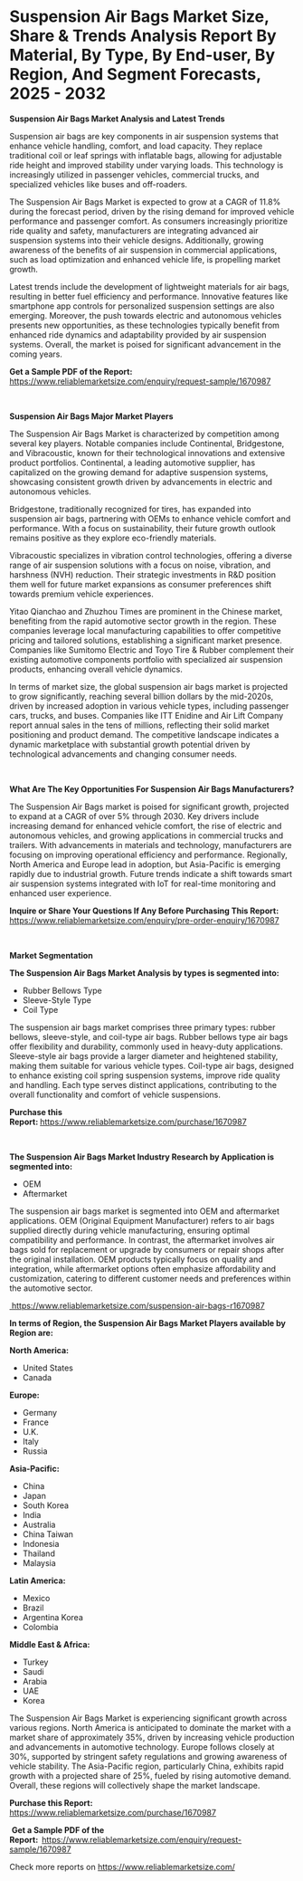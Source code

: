 <p><h1>Suspension Air Bags Market Size, Share & Trends Analysis Report By Material, By Type, By End-user, By Region, And Segment Forecasts, 2025 - 2032</h1></p><p><strong>Suspension Air Bags Market Analysis and Latest Trends</strong></p>
<p><p>Suspension air bags are key components in air suspension systems that enhance vehicle handling, comfort, and load capacity. They replace traditional coil or leaf springs with inflatable bags, allowing for adjustable ride height and improved stability under varying loads. This technology is increasingly utilized in passenger vehicles, commercial trucks, and specialized vehicles like buses and off-roaders.</p><p>The Suspension Air Bags Market is expected to grow at a CAGR of 11.8% during the forecast period, driven by the rising demand for improved vehicle performance and passenger comfort. As consumers increasingly prioritize ride quality and safety, manufacturers are integrating advanced air suspension systems into their vehicle designs. Additionally, growing awareness of the benefits of air suspension in commercial applications, such as load optimization and enhanced vehicle life, is propelling market growth.</p><p>Latest trends include the development of lightweight materials for air bags, resulting in better fuel efficiency and performance. Innovative features like smartphone app controls for personalized suspension settings are also emerging. Moreover, the push towards electric and autonomous vehicles presents new opportunities, as these technologies typically benefit from enhanced ride dynamics and adaptability provided by air suspension systems. Overall, the market is poised for significant advancement in the coming years.</p></p>
<p><strong>Get a Sample PDF of the Report:&nbsp;</strong> <a href="https://www.reliablemarketsize.com/enquiry/request-sample/1670987?utm_campaign=2733&utm_medium=2&utm_source=Github&utm_content=ia&utm_term=30032025&utm_id=suspension-air-bags">https://www.reliablemarketsize.com/enquiry/request-sample/1670987</a></p>
<p>&nbsp;</p>
<p><strong>Suspension Air Bags Major Market Players</strong></p>
<p><p>The Suspension Air Bags Market is characterized by competition among several key players. Notable companies include Continental, Bridgestone, and Vibracoustic, known for their technological innovations and extensive product portfolios. Continental, a leading automotive supplier, has capitalized on the growing demand for adaptive suspension systems, showcasing consistent growth driven by advancements in electric and autonomous vehicles. </p><p>Bridgestone, traditionally recognized for tires, has expanded into suspension air bags, partnering with OEMs to enhance vehicle comfort and performance. With a focus on sustainability, their future growth outlook remains positive as they explore eco-friendly materials.</p><p>Vibracoustic specializes in vibration control technologies, offering a diverse range of air suspension solutions with a focus on noise, vibration, and harshness (NVH) reduction. Their strategic investments in R&D position them well for future market expansions as consumer preferences shift towards premium vehicle experiences.</p><p>Yitao Qianchao and Zhuzhou Times are prominent in the Chinese market, benefiting from the rapid automotive sector growth in the region. These companies leverage local manufacturing capabilities to offer competitive pricing and tailored solutions, establishing a significant market presence. Companies like Sumitomo Electric and Toyo Tire & Rubber complement their existing automotive components portfolio with specialized air suspension products, enhancing overall vehicle dynamics.</p><p>In terms of market size, the global suspension air bags market is projected to grow significantly, reaching several billion dollars by the mid-2020s, driven by increased adoption in various vehicle types, including passenger cars, trucks, and buses. Companies like ITT Enidine and Air Lift Company report annual sales in the tens of millions, reflecting their solid market positioning and product demand. The competitive landscape indicates a dynamic marketplace with substantial growth potential driven by technological advancements and changing consumer needs.</p></p>
<p>&nbsp;</p>
<p><strong>What Are The Key Opportunities For Suspension Air Bags Manufacturers?</strong></p>
<p><p>The Suspension Air Bags market is poised for significant growth, projected to expand at a CAGR of over 5% through 2030. Key drivers include increasing demand for enhanced vehicle comfort, the rise of electric and autonomous vehicles, and growing applications in commercial trucks and trailers. With advancements in materials and technology, manufacturers are focusing on improving operational efficiency and performance. Regionally, North America and Europe lead in adoption, but Asia-Pacific is emerging rapidly due to industrial growth. Future trends indicate a shift towards smart air suspension systems integrated with IoT for real-time monitoring and enhanced user experience.</p></p>
<p><strong>Inquire or Share Your Questions If Any Before Purchasing This Report:</strong> <a href="https://www.reliablemarketsize.com/enquiry/pre-order-enquiry/1670987?utm_campaign=2733&utm_medium=2&utm_source=Github&utm_content=ia&utm_term=30032025&utm_id=suspension-air-bags">https://www.reliablemarketsize.com/enquiry/pre-order-enquiry/1670987</a></p>
<p>&nbsp;</p>
<p><strong>Market Segmentation</strong></p>
<p><strong>The Suspension Air Bags Market Analysis by types is segmented into:</strong></p>
<p><ul><li>Rubber Bellows Type</li><li>Sleeve-Style Type</li><li>Coil Type</li></ul></p>
<p><p>The suspension air bags market comprises three primary types: rubber bellows, sleeve-style, and coil-type air bags. Rubber bellows type air bags offer flexibility and durability, commonly used in heavy-duty applications. Sleeve-style air bags provide a larger diameter and heightened stability, making them suitable for various vehicle types. Coil-type air bags, designed to enhance existing coil spring suspension systems, improve ride quality and handling. Each type serves distinct applications, contributing to the overall functionality and comfort of vehicle suspensions.</p></p>
<p><strong>Purchase this Report:&nbsp;</strong><a href="https://www.reliablemarketsize.com/purchase/1670987?utm_campaign=2733&utm_medium=2&utm_source=Github&utm_content=ia&utm_term=30032025&utm_id=suspension-air-bags">https://www.reliablemarketsize.com/purchase/1670987</a></p>
<p>&nbsp;</p>
<p><strong>The Suspension Air Bags Market Industry Research by Application is segmented into:</strong></p>
<p><ul><li>OEM</li><li>Aftermarket</li></ul></p>
<p><p>The suspension air bags market is segmented into OEM and aftermarket applications. OEM (Original Equipment Manufacturer) refers to air bags supplied directly during vehicle manufacturing, ensuring optimal compatibility and performance. In contrast, the aftermarket involves air bags sold for replacement or upgrade by consumers or repair shops after the original installation. OEM products typically focus on quality and integration, while aftermarket options often emphasize affordability and customization, catering to different customer needs and preferences within the automotive sector.</p></p>
<p><a href="https://www.reliablemarketsize.com/suspension-air-bags-r1670987?utm_campaign=2733&utm_medium=2&utm_source=Github&utm_content=ia&utm_term=30032025&utm_id=suspension-air-bags">&nbsp;https://www.reliablemarketsize.com/suspension-air-bags-r1670987</a></p>
<p><strong>In terms of Region, the Suspension Air Bags Market Players available by Region are:</strong></p>
<p>
    <p> <strong> North America: </strong>
        <ul>
            <li>United States</li>
            <li>Canada</li>
        </ul>
        </p> 
    <p> <strong> Europe: </strong>
        <ul>
            <li>Germany</li>
            <li>France</li>
            <li>U.K.</li>
            <li>Italy</li>
            <li>Russia</li>
        </ul>
        </p> 
    <p> <strong> Asia-Pacific: </strong>
        <ul>
            <li>China</li>
            <li>Japan</li>
            <li>South Korea</li>
            <li>India</li>
            <li>Australia</li>
            <li>China Taiwan</li>
            <li>Indonesia</li>
            <li>Thailand</li>
            <li>Malaysia</li>
        </ul>
        </p> 
    <p> <strong> Latin America: </strong>
        <ul>
            <li>Mexico</li>
            <li>Brazil</li>
            <li>Argentina Korea</li>
            <li>Colombia</li>
        </ul>
        </p> 
    <p> <strong> Middle East & Africa: </strong>
        <ul>
            <li>Turkey</li>
            <li>Saudi</li>
            <li>Arabia</li>
            <li>UAE</li>
            <li>Korea</li>
        </ul>
    </p>
    </p>
<p><p>The Suspension Air Bags Market is experiencing significant growth across various regions. North America is anticipated to dominate the market with a market share of approximately 35%, driven by increasing vehicle production and advancements in automotive technology. Europe follows closely at 30%, supported by stringent safety regulations and growing awareness of vehicle stability. The Asia-Pacific region, particularly China, exhibits rapid growth with a projected share of 25%, fueled by rising automotive demand. Overall, these regions will collectively shape the market landscape.</p></p>
<p><strong>Purchase this Report: </strong><a href="https://www.reliablemarketsize.com/purchase/1670987?utm_campaign=2733&utm_medium=2&utm_source=Github&utm_content=ia&utm_term=30032025&utm_id=suspension-air-bags">https://www.reliablemarketsize.com/purchase/1670987</a></p>
<p>&nbsp;<strong>Get a Sample PDF of the Report:&nbsp;&nbsp;</strong><a href="https://www.reliablemarketsize.com/enquiry/request-sample/1670987?utm_campaign=2733&utm_medium=2&utm_source=Github&utm_content=ia&utm_term=30032025&utm_id=suspension-air-bags">https://www.reliablemarketsize.com/enquiry/request-sample/1670987</a></p>
<p><strong></strong></p>
<p>Check more reports on <a href="https://www.reliablemarketsize.com/?utm_campaign=2733&utm_medium=2&utm_source=Github&utm_content=ia&utm_term=30032025&utm_id=suspension-air-bags">https://www.reliablemarketsize.com/</a></p>